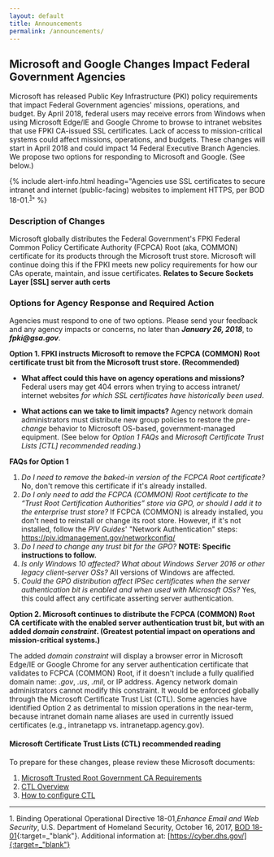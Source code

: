 ```yaml
---
layout: default
title: Announcements
permalink: /announcements/
---
```


## Microsoft and Google Changes Impact Federal Government Agencies

Microsoft has released Public Key Infrastructure (PKI) policy requirements that impact Federal Government agencies' missions, operations, and budget. By April 2018, federal users may receive errors from Windows when using Microsoft Edge/IE and Google Chrome to browse to intranet <!--and internet?-->websites that use FPKI CA-issued SSL certificates. Lack of access to mission-critical systems could affect missions, operations, and budgets. These changes will start in April 2018 and could impact 14 Federal Executive Branch Agencies<!--correct?-->. We propose two options for responding to Microsoft and Google.  (See below.)

{% include alert-info.html heading="Agencies use SSL certificates to secure intranet and internet (public-facing) websites to implement HTTPS, per BOD 18-01.<sup>[1](#1)</sup>" %} 

### Description of Changes
<!--This doesn't say anything about Google's technical issue, if there is one.-->
Microsoft globally distributes the Federal Government's FPKI Federal Common Policy Certificate Authority (FCPCA) Root (aka, COMMON) certificate for its products through the Microsoft trust store. Microsoft will continue doing this if the FPKI meets new policy requirements for how our CAs operate, maintain, and issue certificates. **Relates to Secure Sockets Layer [SSL] server auth certs** 

### Options for Agency Response and Required Action
<!--This information doesn't say anything about responding to Google.-->
Agencies must respond to one of two options. Please send your feedback and any agency impacts or concerns, no later than **_January 26, 2018_**, to **_fpki@gsa.gov_**. 

**Option 1. FPKI instructs Microsoft to remove the FCPCA (COMMON) Root certificate trust bit from the Microsoft trust store. (Recommended)**

* **What affect could this have on agency operations and missions?** Federal users may get 404 errors when trying to access intranet/ internet websites _for which SSL certificates have historically been used_.

* **What actions can we take to limit impacts?** Agency network domain administrators must distribute new group policies to restore the _pre-change_ behavior to Microsoft OS-based, government-managed equipment. (See below for _Option 1 FAQs_ and _Microsoft Certificate Trust Lists [CTL] recommended reading_.)  

**FAQs for Option 1**

1. _Do I need to remove the baked-in version of the FCPCA Root certificate?_  No, don't remove this certificate if it's already installed.
2. _Do I only need to add the FCPCA (COMMON) Root certificate to the “Trust Root Certification Authorities” store via GPO, or should I add it to the enterprise trust store?_  If FCPCA (COMMON) is already installed, you don't need to reinstall or change its root store. However, if it's not installed, follow the _PIV Guides_' "Network Authentication" steps: <https://piv.idmanagement.gov/networkconfig/>
3. _Do I need to change any trust bit for the GPO?_ **NOTE: Specific instructions to follow.**<!--Will these be added?-->
4. _Is only Windows 10 affected? What about Windows Server 2016 or other legacy client-server OSs?_ All versions of Windows are affected. 
5. _Could the GPO distribution affect IPSec certificates when the server authentication bit is enabled and when used with Microsoft OSs?_ Yes, this could affect any certificate asserting server authentication.<!--Correct interpretation? What does engineer do if there is a problem?-->

**Option 2. Microsoft continues to distribute the FCPCA (COMMON) Root CA certificate with the enabled server authentication trust bit, but with an added _domain constraint_. (Greatest potential impact on operations and mission-critical systems.)**

The added _domain constraint_ will display a browser error in Microsoft Edge/IE or Google Chrome for any server authentication certificate that validates to FCPCA (COMMON) Root, if it doesn't include a fully qualified domain name: _.gov_, _.us_, _.mil_, or IP address. Agency network domain administrators cannot modify this constraint. It would be enforced globally through the Microsoft Certificate Trust List (CTL). Some agencies have identified Option 2 as detrimental to mission operations in the near-term, because intranet domain name aliases are used in currently issued certificates (e.g., intranetapp vs. intranetapp.agency.gov).

#### Microsoft Certificate Trust Lists (CTL) recommended reading

To prepare for these changes, please review these Microsoft documents:
1. [Microsoft Trusted Root Government CA Requirements](https://social.technet.microsoft.com/wiki/contents/articles/31635.microsoft-trusted-root-certificate-program-audit-requirements.aspx#Government_CA_Requirements)
2. [CTL Overview](https://msdn.microsoft.com/en-us/library/windows/desktop/aa376545(v=vs.85).aspx)
2. [How to configure CTL](https://technet.microsoft.com/en-us/library/dn265983.aspx)

-------
<a name="1">1</a>. Binding Operational Operational Directive 18-01,_Enhance Email and Web Security_, U.S. Department of Homeland Security, October 16, 2017, [BOD 18-01](https://cyber.dhs.gov/assets/report/bod-18-01.pdf){:target=_"blank"}. Additional information at: [https://cyber.dhs.gov/]{:target=_"blank"}<br>





